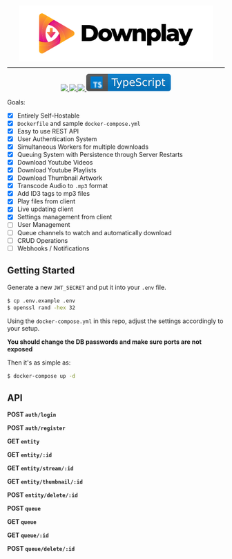 <p style="text-align:center">
<img src=".github/logo-padded.png" style="display: block; margin: 0 auto; max-width: 100%; width: 450px">
</p>

---

<div style="text-align:center; display: block; margin: 0 auto;">
  <a href="https://GitHub.com/acupofjose/downplay/graphs/commit-activity">
  <img src="https://img.shields.io/badge/Maintained%3F-yes-green.svg"/>
  </a>
  <a href="https://github.com/acupofjose/downplay/blob/master/LICENSE">
  <img src="https://img.shields.io/github/license/Naereen/StrapDown.js.svg"/>
  </a>
  <a href="http://makeapullrequest.com">
  <img src="https://img.shields.io/badge/PRs-welcome-brightgreen.svg?style=flat-square"/>
  </a>
  <a href="https://www.typescriptlang.org/">
  <img src="https://github.com/aleen42/badges/raw/master/src/typescript.svg"/>
  </a>
</div>

Goals:

- [x] Entirely Self-Hostable
- [x] `Dockerfile` and sample `docker-compose.yml`
- [x] Easy to use REST API
- [x] User Authentication System
- [x] Simultaneous Workers for multiple downloads
- [x] Queuing System with Persistence through Server Restarts
- [x] Download Youtube Videos
- [x] Download Youtube Playlists
- [x] Download Thumbnail Artwork
- [x] Transcode Audio to `.mp3` format
- [x] Add ID3 tags to mp3 files
- [x] Play files from client
- [x] Live updating client
- [x] Settings management from client
- [ ] User Management
- [ ] Queue channels to watch and automatically download
- [ ] CRUD Operations
- [ ] Webhooks / Notifications

## Getting Started

Generate a new `JWT_SECRET` and put it into your `.env` file.

```bash
$ cp .env.example .env
$ openssl rand -hex 32
```

Using the `docker-compose.yml` in this repo, adjust the settings accordingly to your setup.

**You should change the DB passwords and make sure ports are not exposed**

Then it's as simple as:

```bash
$ docker-compose up -d
```

## API

**POST `auth/login`**

**POST `auth/register`**

**GET `entity`**

**GET `entity/:id`**

**GET `entity/stream/:id`**

**GET `entity/thumbnail/:id`**

**POST `entity/delete/:id`**

**POST `queue`**

**GET `queue`**

**GET `queue/:id`**

**POST `queue/delete/:id`**
